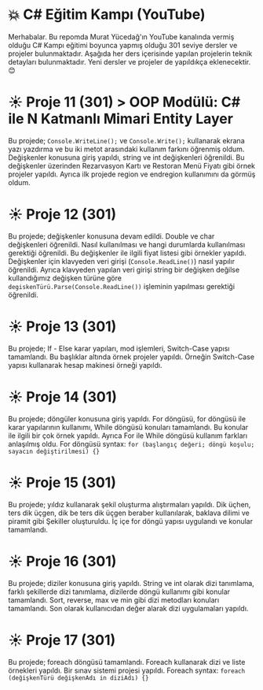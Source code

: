 # :boom: C# Eğitim Kampı (YouTube)

Merhabalar. Bu repomda Murat Yücedağ'ın YouTube kanalında vermiş olduğu C# Kampı eğitimi boyunca yapmış olduğu 301 seviye dersler ve projeler bulunmaktadır. Aşağıda her ders içerisinde yapılan projelerin teknik detayları bulunmaktadır. Yeni dersler ve projeler de yapıldıkça eklenecektir. :blush: 


# :sunny: Proje 11 (301) > OOP Modülü: C# ile N Katmanlı Mimari Entity Layer
Bu projede; ```Console.WriteLine();``` ve ```Console.Write();``` kullanarak ekrana yazı yazdırma ve bu iki metot arasındaki kullanım farkını öğrenmiş oldum. Değişkenler konusuna giriş yapıldı, string ve int değişkenleri öğrenildi. Bu değişkenler üzerinden Rezarvasyon Kartı ve Restoran Menü Fiyatı gibi örnek projeler yapıldı. Ayrıca ilk projede region ve endregion kullanımını da görmüş oldum.

# :sunny: Proje 12 (301)
Bu projede; değişkenler konusuna devam edildi. Double ve char değişkenleri öğrenildi. Nasıl kullanılması ve hangi durumlarda kullanılması gerektiği öğrenildi. Bu değişkenler ile ilgili fiyat listesi gibi örnekler yapıldı. Değişkenler için klavyeden veri girişi (```Console.ReadLine()```) nasıl yapılır öğrenildi. Ayrıca klavyeden yapılan veri girişi string bir değişken değilse kullandığımız değişken türüne göre ```degiskenTürü.Parse(Console.ReadLine())``` işleminin yapılması gerektiği öğrenildi. 

# :sunny: Proje 13 (301)
Bu projede; If - Else karar yapıları, mod işlemleri, Switch-Case yapısı tamamlandı. Bu başlıklar altında örnek projeler yapıldı. Örneğin Switch-Case yapısı kullanarak hesap makinesi örneği yapıldı.

# :sunny: Proje 14 (301)
Bu projede; döngüler konusuna giriş yapıldı. For döngüsü, for döngüsü ile karar yapılarının kullanımı, While döngüsü konuları tamamlandı. Bu konular ile ilgili bir çok örnek yapıldı. Ayrıca For ile While döngüsü kullanım farkları anlaşılmış oldu. For döngüsü syntax: ```for (başlangıç değeri; döngü koşulu; sayacın değiştirilmesi) {}```

# :sunny: Proje 15 (301)
Bu projede; yıldız kullanarak şekil oluşturma alıştırmaları yapıldı. Dik üçhen, ters dik üçgen, dik be ters dik üçgen beraber kullanılarak, baklava dilimi ve piramit gibi Şekiller oluşturuldu. İç içe for döngü yapısı uygulandı ve konular tamamlandı. 

# :sunny: Proje 16 (301)
Bu projede; diziler konusuna giriş yapıldı. String ve int olarak dizi tanımlama, farklı şekillerde dizi tanımlama, dizilerde döngü kullanımı gibi konular tamamlandı. Sort, reverse, max ve min gibi dizi metodları konuları tamamlandı. Son olarak kullanıcıdan değer alarak dizi uygulamaları yapıldı.

# :sunny: Proje 17 (301)
Bu projede; foreach döngüsü tamamlandı. Foreach kullanarak dizi ve liste örnekleri yapıldı. Bir sınav sistemi projesi yapıldı. Foreach syntax: ```foreach (değişkenTürü değişkenAdı in diziAdı) {}```
